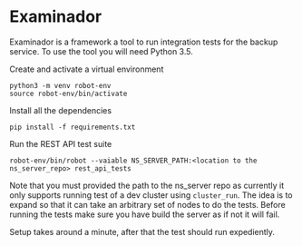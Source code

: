 Examinador
======

Examinador is a framework a tool to run integration tests for the backup service.
To use the tool you will need Python 3.5.

Create and activate a virtual environment

```
python3 -m venv robot-env
source robot-env/bin/activate
```

Install all the dependencies

```
pip install -f requirements.txt
```

Run the REST API test suite

```
robot-env/bin/robot --vaiable NS_SERVER_PATH:<location to the ns_server_repo> rest_api_tests
```

Note that you must provided the path to the ns_server repo as currently it only supports running
test of a dev cluster using `cluster_run`. The idea is to expand so that it can take an arbitrary
set of nodes to do the tests. Before running the tests make sure you have build the server as if
not it will fail.

Setup takes around a minute, after that the test should run expediently.
